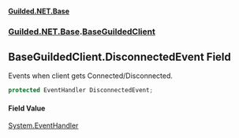 #### [Guilded.NET.Base](Guilded_NET_Base.md 'Guilded.NET.Base')
### [Guilded.NET.Base](Guilded_NET_Base.md#Guilded_NET_Base 'Guilded.NET.Base').[BaseGuildedClient](BaseGuildedClient.md 'Guilded.NET.Base.BaseGuildedClient')
## BaseGuildedClient.DisconnectedEvent Field
Events when client gets Connected/Disconnected.  
```csharp
protected EventHandler DisconnectedEvent;
```
#### Field Value
[System.EventHandler](https://docs.microsoft.com/en-us/dotnet/api/System.EventHandler 'System.EventHandler')
